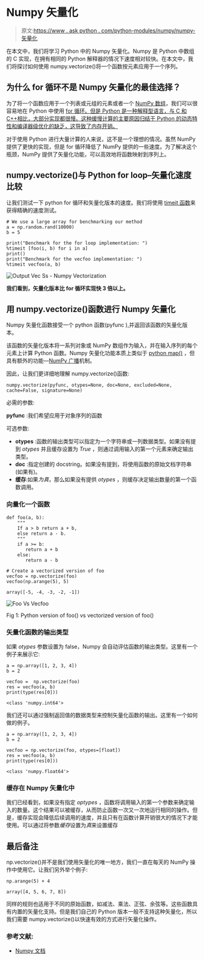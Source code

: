 # Numpy 矢量化

> 原文:[https://www . ask python . com/python-modules/numpy/numpy-矢量化](https://www.askpython.com/python-modules/numpy/numpy-vectorization)

在本文中，我们将学习 Python 中的 Numpy 矢量化。Numpy 是 Python 中数组的 C 实现，在拥有相同的 Python 解释器的情况下速度相对较快。在本文中，我们将探讨如何使用 numpy.vectorize()将一个函数按元素应用于一个序列。

## 为什么 for 循环不是 Numpy 矢量化的最佳选择？

为了将一个函数应用于一个列表或元组的元素或者一个 [NumPy 数组](https://www.askpython.com/python-modules/numpy/python-numpy-arrays)，我们可以很容易地在 Python 中使用 [for 循环。但是 Python 是一种解释型语言，与 C 和 C++相比，大部分实现都很慢。这种缓慢计算的主要原因归结于 Python 的动态特性和编译器级优化的缺乏，这导致了内存开销。](https://www.askpython.com/python/python-for-loop)

对于使用 Python 进行大量计算的人来说，这不是一个理想的情况。虽然 NumPy 提供了更快的实现，但是 for 循环降低了 NumPy 提供的一些速度。为了解决这个瓶颈，NumPy 提供了矢量化功能，可以高效地将函数映射到序列上。

## numpy.vectorize()与 Python for loop–矢量化速度比较

让我们测试一下 python for 循环和矢量化版本的速度。我们将使用 [timeit 函数](https://www.askpython.com/python-modules/python-timeit-module)来获得精确的速度测试。

```
# We use a large array for benchmarking our method
a = np.random.rand(10000)
b = 5

print("Benchmark for the for loop implementation: ")
%timeit [foo(i, b) for i in a]
print()
print("Benchmark for the vecfoo implementation: ")
%timeit vecfoo(a, b)

```

![Output Vec Ss - Numpy Vectorization](../Images/b7c1b4fd949bd31925dcfff87b5ca57a.png)

**我们看到，矢量化版本比 for 循环实现快 3 倍以上。**

## 用 numpy.vectorize()函数进行 Numpy 矢量化

Numpy 矢量化函数接受一个 python 函数(pyfunc ),并返回该函数的矢量化版本。

该函数的矢量化版本将一系列对象或 NumPy 数组作为输入，并在输入序列的每个元素上计算 Python 函数。Numpy 矢量化功能本质上类似于 [python map()](https://www.askpython.com/python/built-in-methods/map-method-in-python) ，但具有额外的功能—[NumPy 广播](https://www.askpython.com/python-modules/numpy/numpy-broadcasting)机制。

因此，让我们更详细地理解 numpy.vectorize()函数:

```
numpy.vectorize(pyfunc, otypes=None, doc=None, excluded=None, cache=False, signature=None)

```

必需的参数:

**pyfunc** :我们希望应用于对象序列的函数

可选参数:

*   **otypes** :函数的输出类型可以指定为一个字符串或一列数据类型。如果没有提到 *otypes* 并且缓存设置为 *True* ，则通过调用输入的第一个元素来确定输出类型。
*   **doc** :指定创建的 docstring。如果没有提到，将使用函数的原始文档字符串(如果有)。
*   **缓存**:如果*为真*，那么如果没有提供 *otypes* ，则缓存决定输出数量的第一个函数调用。

### 向量化一个函数

```
def foo(a, b):
    """
    If a > b return a + b,
    else return a - b.
    """
    if a >= b:
       return a + b
    else:
       return a - b

```

```
# Create a vectorized version of foo
vecfoo = np.vectorize(foo)
vecfoo(np.arange(5), 5)

```

```
array([-5, -4, -3, -2, -1])

```

![Foo Vs Vecfoo](../Images/29bcb973b62e1c154d79ba09320d2719.png)

Fig 1: Python version of foo() vs vectorized version of foo()

### 矢量化函数的输出类型

如果 *otypes* 参数设置为 false，Numpy 会自动评估函数的输出类型。这里有一个例子来展示它:

```
a = np.array([1, 2, 3, 4])
b = 2

vecfoo =  np.vectorize(foo)
res = vecfoo(a, b)
print(type(res[0]))

```

```
<class 'numpy.int64'>

```

我们还可以通过强制返回值的数据类型来控制矢量化函数的输出。这里有一个如何做的例子。

```
a = np.array([1, 2, 3, 4])
b = 2

vecfoo = np.vectorize(foo, otypes=[float])
res = vecfoo(a, b)
print(type(res[0]))

```

```
<class 'numpy.float64'>

```

### 缓存在 Numpy 矢量化中

我们已经看到，如果没有指定 *optypes* ，函数将调用输入的第一个参数来确定输入的数量。这个结果可以被缓存，从而防止函数一次又一次地运行相同的操作。但是，缓存实现会降低后续调用的速度，并且只有在函数计算开销很大的情况下才能使用。可以通过将参数*缓存*设置为*真*来设置缓存

## 最后备注

np.vectorize()并不是我们使用矢量化的唯一地方，我们一直在每天的 NumPy 操作中使用它。让我们另外举个例子:

```
np.arange(5) + 4

```

```
array([4, 5, 6, 7, 8])

```

同样的规则也适用于不同的原始函数，如减法、乘法、正弦、余弦等。这些函数具有内置的矢量化支持。但是我们自己的 Python 版本一般不支持这种矢量化，所以我们需要 numpy.vectorize()以快速有效的方式进行矢量化操作。

### 参考文献:

*   [Numpy 文档](https://numpy.org/doc/stable/reference/generated/numpy.vectorize.html)
